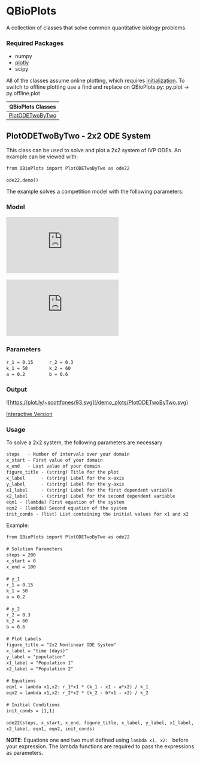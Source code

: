 # QBioPlots #

A collection of classes that solve common quantitative biology problems.

### Required Packages ###
* numpy
* [plotly](https://plot.ly/) 
* scipy

All of the classes assume online plotting, which requires [initialization](https://plot.ly/python/getting-started/). To switch to offline plotting use a find and replace on QBioPlots.py: py.plot -> py.offline.plot

| QBioPlots Classes |
| ------- |
| [PlotODETwoByTwo](https://github.com/scottfones/QBioPlots#plotodetwobytwo---2x2-ode-system) |

## PlotODETwoByTwo - 2x2 ODE System

This class can be used to solve and plot a 2x2 system of IVP ODEs. An example can be viewed with:

```
from QBioPlots import PlotODETwoByTwo as ode22

ode22.demo()
```

The example solves a competition model with the following parameters:

### Model ###

![y_1 = r_1*x_1(k_1 - x_1 - a*x_2) / k_1](http://latex.codecogs.com/png.latex?%5Cdpi%7B150%7D%20%5Cfn_cm%20y_1%20%3D%20r_1x_1%5Cleft%20%28%20k_1%20-%20x_1%20-ax_2%20%5Cright%20%29/%20k_1)

![y_2 = r_2*x_2(k_2 - b*x_1 - x_2) / k_2](http://latex.codecogs.com/png.latex?%5Cdpi%7B150%7D%20%5Cfn_cm%20y_2%20%3D%20r_2x_2%5Cleft%20%28%20k_2%20-%20bx_1%20-%20x_2%20%5Cright%20%29%20/%20k_2)

### Parameters ###
```
r_1 = 0.15      r_2 = 0.3
k_1 = 50        k_2 = 60
a = 0.2         b = 0.6
```
### Output ###
![https://plot.ly/~scottfones/93.svg](/demo_plots/PlotODETwoByTwo.svg)

[Interactive Version](https://plot.ly/~scottfones/93.embed)

### Usage ###

To solve a 2x2 system, the following parameters are necessary
```
steps   - Number of intervals over your domain
x_start - First value of your domain
x_end   - Last value of your domain
figure_title - (string) Title for the plot
x_label      - (string) Label for the x-axis
y_label      - (string) Label for the y-axis
x1_label     - (string) Label for the first dependent variable
x2_label     - (string) Label for the second dependent variable
eqn1 - (lambda) First equation of the system
eqn2 - (lambda) Second equation of the system
init_conds - (list) List containing the initial values for x1 and x2
```

Example:
```
from QBioPlots import PlotODETwoByTwo as ode22

# Solution Parameters
steps = 200
x_start = 0
x_end = 100

# y_1
r_1 = 0.15
k_1 = 50
a = 0.2

# y_2 
r_2 = 0.3
k_2 = 60
b = 0.6

# Plot Labels
figure_title = "2x2 Nonlinear ODE System"
x_label = "time (days)"
y_label = "population"
x1_label = "Population 1"
x2_label = "Population 2"

# Equations
eqn1 = lambda x1,x2: r_1*x1 * (k_1 - x1 - a*x2) / k_1
eqn2 = lambda x1,x2: r_2*x2 * (k_2 - b*x1 - x2) / k_2

# Initial Conditions
init_conds = [1,1]

ode22(steps, x_start, x_end, figure_title, x_label, y_label, x1_label, x2_label, eqn1, eqn2, init_conds)
```
**NOTE**: Equations one and two must defined using `lambda x1, x2: ` before your expression. The lambda functions are required to pass the expressions as parameters.